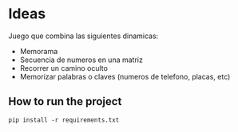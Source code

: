# Ideas

Juego que combina las siguientes dinamicas:
- Memorama
- Secuencia de numeros en una matriz
- Recorrer un camino oculto
- Memorizar palabras o claves (numeros de telefono, placas, etc)

## How to run the project
`pip install -r requirements.txt`
